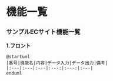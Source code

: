 # 機能一覧　
### サンプルECサイト機能一覧
**1.フロント**

```uml
@startuml
|番号|機能名|内容|データ入力|データ出力|備考|
|:---|:---|:---|:---:|:---:|:---|
enduml
```
